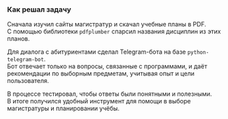 ### Как решал задачу

Сначала изучил сайты магистратур и скачал учебные планы в PDF.  
С помощью библиотеки `pdfplumber` спарсил названия дисциплин из этих планов.  

Для диалога с абитуриентами сделал Telegram-бота на базе `python-telegram-bot`.  
Бот отвечает только на вопросы, связанные с программами, и даёт рекомендации по выборным предметам, учитывая опыт и цели пользователя.  

В процессе тестировал, чтобы ответы были понятными и полезными.  
В итоге получился удобный инструмент для помощи в выборе магистратуры и планировании учёбы.
